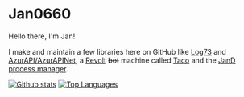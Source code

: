 # Jan0660

Hello there, I'm Jan!

I make and maintain a few libraries here on GitHub like [Log73](https://github.com/Jan0660/Log73) and [AzurAPI/AzurAPINet](https://github.com/AzurAPI/AzurAPINet), a [Revolt](https://revolt.chat) ~~bot~~ machine called [Taco](https://github.com/Jan0660/Taco) and the [JanD process manager](https://github.com/Jan0660/JanD).

[![Github stats](https://github-readme-stats.vercel.app/api?username=Jan0660&count_private=true&show_icons=true&theme=dark)](https://github.com/anuraghazra/github-readme-stats)
[![Top Languages](https://github-readme-stats.vercel.app/api/top-langs/?username=Jan0660&theme=dark)](https://github.com/anuraghazra/github-readme-stats)
<!--
**Jan0660/Jan0660** is a ✨ _special_ ✨ repository because its `README.md` (this file) appears on your GitHub profile.
--!>
